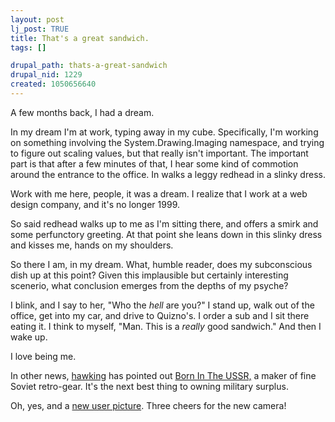 ```yaml
--- 
layout: post
lj_post: TRUE
title: That's a great sandwich.
tags: []

drupal_path: thats-a-great-sandwich
drupal_nid: 1229
created: 1050656640
---
```

A few months back, I had a dream.

In my dream I'm at work, typing away in my cube. Specifically, I'm working on something involving the System.Drawing.Imaging namespace, and trying to figure out scaling values, but that really isn't important. The important part is that after a few minutes of that, I hear some kind of commotion around the entrance to the office. In walks a leggy redhead in a slinky dress.

Work with me here, people, it was a dream. I realize that I work at a web design company, and it's no longer 1999.

So said redhead walks up to me as I'm sitting there, and offers a smirk and some perfunctory greeting. At that point she leans down in this slinky dress and kisses me, hands on my shoulders.

So there I am, in my dream. What, humble reader, does my subconscious dish up at this point? Given this implausible but certainly interesting scenerio, what conclusion emerges from the depths of my psyche?

I blink, and I say to her, "Who the <i>hell</i> are you?" I stand up, walk out of the office, get into my car, and drive to Quizno's. I order a sub and I sit there eating it. I think to myself, "Man. This is a <i>really</i> good sandwich." And then I wake up.

I love being me.

In other news, <a href="http://hawking.livejournal.com">hawking</a> has pointed out <a href="http://www.bornintheussr.com/shirts1.htm" target="_blank">Born In The USSR,</a> a maker of fine Soviet retro-gear. It's the next best thing to owning military surplus.

Oh, yes, and a <a href="http://userpic.livejournal.com/4687232/168150" target="_blank">new user picture</a>. Three cheers for the new camera!
